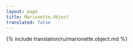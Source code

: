 ```yaml
---
layout: page
title: Marionette.Object
translated: false
---
```


{% include translation/ru/marionette.object.md %}
